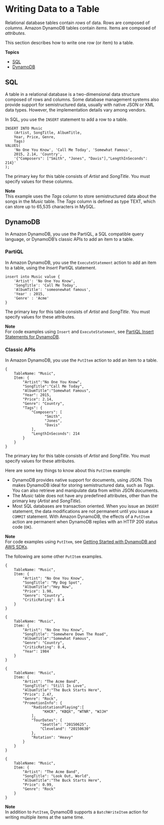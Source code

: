 # Writing Data to a Table<a name="SQLtoNoSQL.WriteData"></a>

Relational database tables contain *rows* of data\. Rows are composed of *columns*\. Amazon DynamoDB tables contain *items*\. Items are composed of *attributes*\.

This section describes how to write one row \(or item\) to a table\.

**Topics**
+ [SQL](#SQLtoNoSQL.WriteData.SQL)
+ [DynamoDB](#SQLtoNoSQL.WriteData.DynamoDB)

## SQL<a name="SQLtoNoSQL.WriteData.SQL"></a>

A table in a relational database is a two\-dimensional data structure composed of rows and columns\. Some database management systems also provide support for semistructured data, usually with native JSON or XML data types\. However, the implementation details vary among vendors\.

In SQL, you use the `INSERT` statement to add a row to a table\.

```
INSERT INTO Music
    (Artist, SongTitle, AlbumTitle,
    Year, Price, Genre,
    Tags)
VALUES(
    'No One You Know', 'Call Me Today', 'Somewhat Famous',
    2015, 2.14, 'Country',
    '{"Composers": ["Smith", "Jones", "Davis"],"LengthInSeconds": 214}'
);
```

The primary key for this table consists of *Artist* and *SongTitle*\. You must specify values for these columns\.

**Note**  
This example uses the *Tags* column to store semistructured data about the songs in the *Music* table\. The *Tags* column is defined as type TEXT, which can store up to 65,535 characters in MySQL\. 

## DynamoDB<a name="SQLtoNoSQL.WriteData.DynamoDB"></a>

In Amazon DynamoDB, you use the PartiQL, a SQL compatible query language, or DynamoDB’s classic APIs to add an item to a table\.

### PartiQL<a name="SQLtoNoSQL.WriteData.DynamoDB.partiql"></a>

In Amazon DynamoDB, you use the `ExecuteStatement` action to add an item to a table, using the *Insert* PartiQL statement\.

```
insert into Music value {  
    'Artist': 'No One You Know',
    'SongTitle': 'Call Me Today',
    'AlbumTitle': 'someonewhat famous',
    'Year' : 2015,
    'Genre' : 'Acme'
}
```

The primary key for this table consists of *Artist* and *SongTitle*\. You must specify values for these attributes\.

**Note**  
For code examples using `Insert` and `ExecuteStatement`, see [PartiQL Insert Statements for DynamoDB](ql-reference.insert.md)\.

### Classic APIs<a name="SQLtoNoSQL.WriteData.DynamoDB.classic"></a>

In Amazon DynamoDB, you use the `PutItem` action to add an item to a table\.

```
{
    TableName: "Music",
    Item: {
        "Artist":"No One You Know",
        "SongTitle":"Call Me Today",
        "AlbumTitle":"Somewhat Famous",
        "Year": 2015,
        "Price": 2.14,
        "Genre": "Country",
        "Tags": {
            "Composers": [
                  "Smith",
                  "Jones",
                  "Davis"
            ],
            "LengthInSeconds": 214
        }
    }
}
```

The primary key for this table consists of *Artist* and *SongTitle*\. You must specify values for these attributes\.

Here are some key things to know about this `PutItem` example:
+ DynamoDB provides native support for documents, using JSON\. This makes DynamoDB ideal for storing semistructured data, such as *Tags*\. You can also retrieve and manipulate data from within JSON documents\.
+ The *Music* table does not have any predefined attributes, other than the primary key \(*Artist* and *SongTitle*\)\.
+ Most SQL databases are transaction oriented\. When you issue an `INSERT` statement, the data modifications are not permanent until you issue a `COMMIT` statement\. With Amazon DynamoDB, the effects of a `PutItem` action are permanent when DynamoDB replies with an HTTP 200 status code \(`OK`\)\.

**Note**  
For code examples using `PutItem`, see [Getting Started with DynamoDB and AWS SDKs](GettingStarted.md)\.

The following are some other `PutItem` examples\.

```
{
    TableName: "Music",
    Item: {
        "Artist": "No One You Know",
        "SongTitle": "My Dog Spot",
        "AlbumTitle":"Hey Now",
        "Price": 1.98,
        "Genre": "Country",
        "CriticRating": 8.4
    }
}
```

```
{
    TableName: "Music",
    Item: {
        "Artist": "No One You Know",
        "SongTitle": "Somewhere Down The Road",
        "AlbumTitle":"Somewhat Famous",
        "Genre": "Country",
        "CriticRating": 8.4,
        "Year": 1984
    }
}
```

```
{
    TableName: "Music",
    Item: {
        "Artist": "The Acme Band",
        "SongTitle": "Still In Love",
        "AlbumTitle":"The Buck Starts Here",
        "Price": 2.47,
        "Genre": "Rock",
        "PromotionInfo": {
            "RadioStationsPlaying":[
                 "KHCR", "KBQX", "WTNR", "WJJH"
            ],
            "TourDates": {
                "Seattle": "20150625",
                "Cleveland": "20150630"
            },
            "Rotation": "Heavy"
        }
    }
}
```

```
{
    TableName: "Music",
    Item: {
        "Artist": "The Acme Band",
        "SongTitle": "Look Out, World",
        "AlbumTitle":"The Buck Starts Here",
        "Price": 0.99,
        "Genre": "Rock"
    }
}
```

**Note**  
In addition to `PutItem`, DynamoDB supports a `BatchWriteItem` action for writing multiple items at the same time\.
